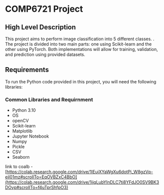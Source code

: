# COMP6721 Project 

## High Level Description

This project aims to perform image classification into 5 different classes. . The project is divided into two main parts: one using Scikit-learn and the other using PyTorch. Both implementations will allow for training, validation, and prediction using provided datasets.

## Requirements

To run the Python code provided in this project, you will need the following libraries:

### Common Libraries and Requirnment 
- Python 3.10
- OS
- openCV
- Scikit-learn
- Matplotlib 
- Jupyter Notebook
- Numpy
- Pickle
- CSV
- Seaborn


link to coalb - [https://colab.research.google.com/drive/1IEujXYaWgXu6dotPj_W8gzVp-eil01mz#scrollTo=EqOVBZxC4BbO](https://colab.research.google.com/drive/1ijqLubYInDLC7ti8YFdJO0SV9BK3DOvp#scrollTo=f4uTprShfpO3)
